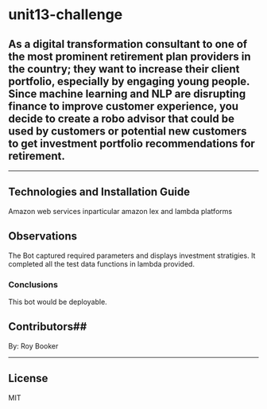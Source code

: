 # unit13-challenge


## As a digital transformation consultant to one of the most prominent retirement plan providers in the country; they want to increase their client portfolio, especially by engaging young people. Since machine learning and NLP are disrupting finance to improve customer experience, you decide to create a robo advisor that could be used by customers or potential new customers to get investment portfolio recommendations for retirement. ##


--------

## Technologies and Installation Guide
Amazon web services inparticular amazon lex and lambda platforms



## Observations
The Bot captured required parameters and displays investment stratigies. It completed all the test data functions in lambda provided.


### Conclusions ###
This bot would be deployable.

## Contributors##

By: Roy Booker

---

## License ##

MIT
